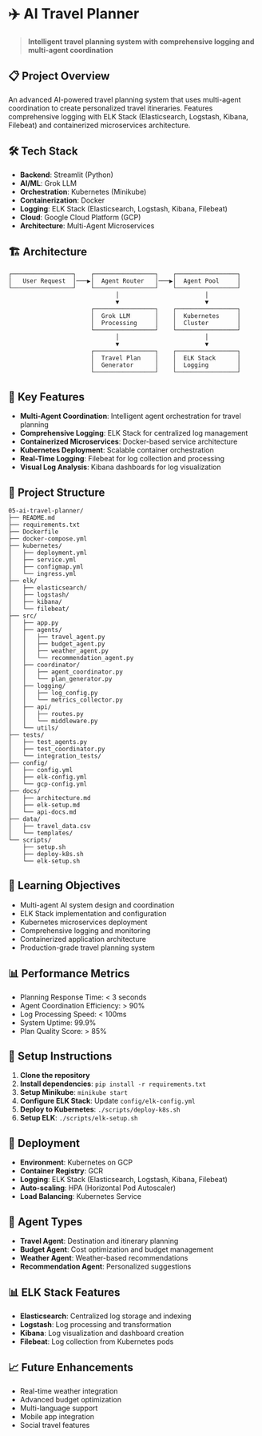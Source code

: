 # ✈️ AI Travel Planner

> **Intelligent travel planning system with comprehensive logging and multi-agent coordination**

## 📋 Project Overview

An advanced AI-powered travel planning system that uses multi-agent coordination to create personalized travel itineraries. Features comprehensive logging with ELK Stack (Elasticsearch, Logstash, Kibana, Filebeat) and containerized microservices architecture.

## 🛠️ Tech Stack

- **Backend**: Streamlit (Python)
- **AI/ML**: Grok LLM
- **Orchestration**: Kubernetes (Minikube)
- **Containerization**: Docker
- **Logging**: ELK Stack (Elasticsearch, Logstash, Kibana, Filebeat)
- **Cloud**: Google Cloud Platform (GCP)
- **Architecture**: Multi-Agent Microservices

## 🏗️ Architecture

```
┌─────────────────┐    ┌─────────────────┐    ┌─────────────────┐
│   User Request  │───▶│  Agent Router   │───▶│  Agent Pool     │
└─────────────────┘    └─────────────────┘    └─────────────────┘
                              │                        │
                              ▼                        ▼
                       ┌─────────────────┐    ┌─────────────────┐
                       │  Grok LLM       │    │  Kubernetes     │
                       │  Processing     │    │  Cluster        │
                       └─────────────────┘    └─────────────────┘
                              │                        │
                              ▼                        ▼
                       ┌─────────────────┐    ┌─────────────────┐
                       │  Travel Plan    │    │  ELK Stack      │
                       │  Generator      │    │  Logging        │
                       └─────────────────┘    └─────────────────┘
```

## 🚀 Key Features

- **Multi-Agent Coordination**: Intelligent agent orchestration for travel planning
- **Comprehensive Logging**: ELK Stack for centralized log management
- **Containerized Microservices**: Docker-based service architecture
- **Kubernetes Deployment**: Scalable container orchestration
- **Real-Time Logging**: Filebeat for log collection and processing
- **Visual Log Analysis**: Kibana dashboards for log visualization

## 📁 Project Structure

```
05-ai-travel-planner/
├── README.md
├── requirements.txt
├── Dockerfile
├── docker-compose.yml
├── kubernetes/
│   ├── deployment.yml
│   ├── service.yml
│   ├── configmap.yml
│   └── ingress.yml
├── elk/
│   ├── elasticsearch/
│   ├── logstash/
│   ├── kibana/
│   └── filebeat/
├── src/
│   ├── app.py
│   ├── agents/
│   │   ├── travel_agent.py
│   │   ├── budget_agent.py
│   │   ├── weather_agent.py
│   │   └── recommendation_agent.py
│   ├── coordinator/
│   │   ├── agent_coordinator.py
│   │   └── plan_generator.py
│   ├── logging/
│   │   ├── log_config.py
│   │   └── metrics_collector.py
│   ├── api/
│   │   ├── routes.py
│   │   └── middleware.py
│   └── utils/
├── tests/
│   ├── test_agents.py
│   ├── test_coordinator.py
│   └── integration_tests/
├── config/
│   ├── config.yml
│   ├── elk-config.yml
│   └── gcp-config.yml
├── docs/
│   ├── architecture.md
│   ├── elk-setup.md
│   └── api-docs.md
├── data/
│   ├── travel_data.csv
│   └── templates/
└── scripts/
    ├── setup.sh
    ├── deploy-k8s.sh
    └── elk-setup.sh
```

## 🎯 Learning Objectives

- Multi-agent AI system design and coordination
- ELK Stack implementation and configuration
- Kubernetes microservices deployment
- Comprehensive logging and monitoring
- Containerized application architecture
- Production-grade travel planning system

## 📊 Performance Metrics

- Planning Response Time: < 3 seconds
- Agent Coordination Efficiency: > 90%
- Log Processing Speed: < 100ms
- System Uptime: 99.9%
- Plan Quality Score: > 85%

## 🔧 Setup Instructions

1. **Clone the repository**
2. **Install dependencies**: `pip install -r requirements.txt`
3. **Setup Minikube**: `minikube start`
4. **Configure ELK Stack**: Update `config/elk-config.yml`
5. **Deploy to Kubernetes**: `./scripts/deploy-k8s.sh`
6. **Setup ELK**: `./scripts/elk-setup.sh`

## 🚀 Deployment

- **Environment**: Kubernetes on GCP
- **Container Registry**: GCR
- **Logging**: ELK Stack (Elasticsearch, Logstash, Kibana, Filebeat)
- **Auto-scaling**: HPA (Horizontal Pod Autoscaler)
- **Load Balancing**: Kubernetes Service

## 🤖 Agent Types

- **Travel Agent**: Destination and itinerary planning
- **Budget Agent**: Cost optimization and budget management
- **Weather Agent**: Weather-based recommendations
- **Recommendation Agent**: Personalized suggestions

## 📊 ELK Stack Features

- **Elasticsearch**: Centralized log storage and indexing
- **Logstash**: Log processing and transformation
- **Kibana**: Log visualization and dashboard creation
- **Filebeat**: Log collection from Kubernetes pods

## 📈 Future Enhancements

- Real-time weather integration
- Advanced budget optimization
- Multi-language support
- Mobile app integration
- Social travel features
